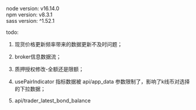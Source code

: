 node version: v16.14.0\
npm version: v8.3.1\
sass version: ^1.52.1

todo:

1. 现货价格更新频率带来的数据更新不及时问题；

2. broker信息数据流；

3. 质押授权修改-全额还是限额；

4. usePairIndicator 指标数据被 api/app_data 参数限制了，影响了k线币对选择的下拉数据；

5. api/trader_latest_bond_balance


